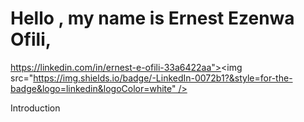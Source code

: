 # Hello , my name is Ernest Ezenwa Ofili, 
https://linkedin.com/in/ernest-e-ofili-33a6422aa"><img src="https://img.shields.io/badge/-LinkedIn-0072b1?&style=for-the-badge&logo=linkedin&logoColor=white" /></a>

Introduction
 

